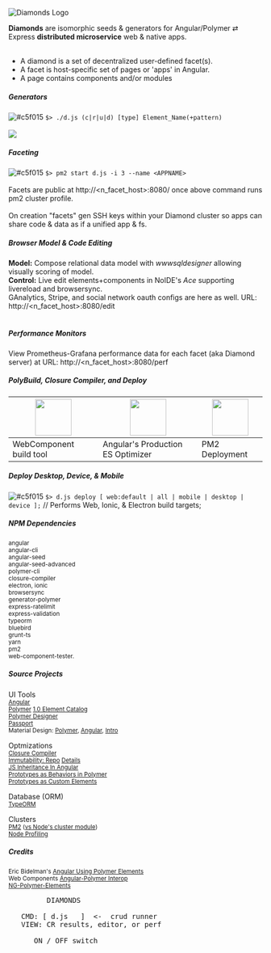 <article class="markdown-body entry-content" itemprop="mainContentOfPage">

![Diamonds Logo](http://cinemacloud.co/diamondstack.png?2)

**Diamonds** are isomorphic seeds & generators for Angular/Polymer ⇄ Express **distributed microservice** web & native apps.<br>
<br>
- A diamond is a set of decentralized user-defined facet(s). 
- A facet is host-specific set of pages or 'apps' in Angular.
- A page contains components and/or modules

##### **Generators**
![#c5f015](https://placehold.it/15/c5f015/000000?text=+) `$> ./d.js (c|r|u|d) [type] Element_Name(+pattern)`<br><br>
[![](http://cinemacloud.co/cloud_facets.png?.52)](#)

##### **Faceting**
![#c5f015](https://placehold.it/15/c5f015/000000?text=+) `$> pm2 start d.js -i 3 --name <APPNAME>`<br><br>
Facets are public at http://&lt;n_facet_host&gt;:8080/ once above command runs pm2 cluster profile.
<br><br>
On creation "facets" gen SSH keys within your Diamond cluster so apps can share code & data as if a unified app & fs.

##### **Browser Model & Code Editing**
**Model:** Compose relational data model with *wwwsqldesigner* allowing visually scoring of model.<br>
**Control:** Live edit elements+components in NoIDE's *Ace* supporting livereload and browsersync.
<br>GAnalytics, Stripe, and social network oauth configs are here as well.
URL: http://&lt;n_facet_host&gt;:8080/edit
<br><br>
##### **Performance Monitors**
View Prometheus-Grafana performance data for each facet (aka Diamond server) at
URL: http://&lt;n_facet_host&gt;:8080/perf

##### **PolyBuild, Closure Compiler, and Deploy**

| <img src=http://cinemacloud.co/stamp.png width=72 height=72> | <img src=http://cinemacloud.co/closure.png width=72 height=72> | <img src=http://cinemacloud.co/deploy.png width=72 height=72> |
| --- | --- | --- |
| WebComponent build tool | Angular's Production ES Optimizer| PM2 Deployment |

##### **Deploy Desktop, Device, & Mobile**

![#c5f015](https://placehold.it/15/c5f015/000000?text=+) `$> d.js deploy [ web:default | all | mobile | desktop | device ];` // Performs Web, Ionic, & Electron build targets;

##### NPM Dependencies
<sup>
angular<Br>
angular-cli<br>
angular-seed<br>
 angular-seed-advanced<br>
polymer-cli<br>
closure-compiler<br>
electron, ionic<br>
browsersync<br>
generator-polymer<br>
express-ratelimit<br>
express-validation<br>
typeorm<br>
bluebird<br>
grunt-ts<br>
yarn<br>
pm2<br>
web-component-tester.</sup>

##### [<span class="octicon octicon-link"></span>](#source-projects)Source Projects
UI Tools<br>
<sub>[Angular](/tachy0n/diamonds/blob/master/angularjs.org)</sub><br>
<sub>[Polymer](/tachy0n/diamonds/blob/master/www.polymer-project.org) [1.0 Element Catalog](https://elements.polymer-project.org/)</sub><br>
<sub>[Polymer Designer](http://polymer-designer.appspot.com)</sub><br>
<sub>[Passport](/tachy0n/diamonds/blob/master/passportjs.org)</sub><br>
<sub>Material Design: [Polymer](https://www.polymer-project.org/docs/elements/material.html), [Angular](https://material.angularjs.org/), [Intro](http://www.google.com/design/spec/material-design/introduction.html)</sub><br>

Optmizations<br>
<sub>[Closure Compiler](https://github.com/google/closure-compiler)</sub><br>
<sub>[Immutability: ](http://blog.mgechev.com/2015/03/02/immutability-in-angularjs-immutablejs/)[Repo](https://github.com/mgechev/angular-immutable) [Details](http://victorsavkin.com/post/110170125256/change-detection-in-angular-2)</sub><br>
<sub>[JS Inheritance In Angular](http://blog.mgechev.com/2013/12/18/inheritance-services-controllers-in-angularjs/)</sub><br>
<sub>[Prototypes as Behaviors in Polymer](https://www.polymer-project.org/1.0/docs/devguide/behaviors)</sub><br>
<sub>[Prototypes as Custom Elements](https://www.polymer-project.org/1.0/docs/devguide/registering-elements)</sub>

Database (ORM)<br>
<sub>[TypeORM](https://github.com/typeorm/typeorm)</sub><br>

Clusters<br>
<sub>[PM2](https://github.com/Unitech/pm2) ([vs Node's cluster module](https://keymetrics.io/2015/03/26/pm2-clustering-made-easy/))</sub><br>
<sub>[Node Profiling](https://github.com/thlorenz/v8-perf/issues/4)</sub><br>
##### [<span class="octicon octicon-link"></span>](#credits)Credits<br>
<sub>Eric Bidelman's [Angular Using Polymer Elements](https://www.youtube.com/watch?v=p1NpZ-0Op0w)</sub><br>
<sub>Web Components [Angular-Polymer Interop](https://github.com/webcomponents/angular-interop)</sub><br>
<sub>[NG-Polymer-Elements](http://ngmodules.org/modules/ng-polymer-elements)</sub>

</article>


 <pre>
         DIAMONDS    

   CMD: [ d.js   ]  <-  crud runner
   VIEW: CR results, editor, or perf

      ON / OFF switch 
</pre>

